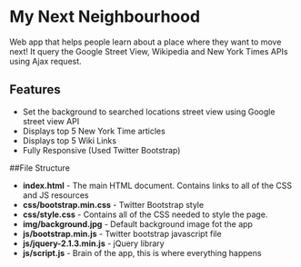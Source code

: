 # My Next Neighbourhood
Web app that helps people learn about a place where they want to move next! It query the Google Street View, Wikipedia and New York Times APIs using Ajax
  request.
  
## Features
- Set the background to searched locations street view using Google street view API
- Displays top 5 New York Time articles
- Displays top 5 Wiki Links
- Fully Responsive (Used Twitter Bootstrap)

##File Structure
- **index.html** - The main HTML document. Contains links to all of the CSS and JS resources 
- **css/bootstrap.min.css** - Twitter Bootstrap style 
- **css/style.css** - Contains all of the CSS needed to style the page.
- **img/background.jpg** - Default background image fot the app
- **js/bootstrap.min.js** - Twitter bootstrap javascript file 
- **js/jquery-2.1.3.min.js** - jQuery library
- **js/script.js** - Brain of the app, this is where everything happens
